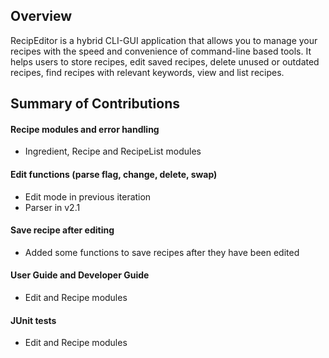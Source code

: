 ## Overview
RecipEditor is a hybrid CLI-GUI application that allows you to manage your recipes with the speed
and convenience of command-line based tools. It helps users to store recipes, edit saved recipes,
delete unused or outdated recipes, find recipes with relevant keywords, view and list recipes.

## Summary of Contributions
#### Recipe modules and error handling
  - Ingredient, Recipe and RecipeList modules
#### Edit functions (parse flag, change, delete, swap)
  - Edit mode in previous iteration
  - Parser in v2.1
#### Save recipe after editing
  - Added some functions to save recipes after they have been edited
#### User Guide and Developer Guide
  - Edit and Recipe modules
#### JUnit tests
- Edit and Recipe modules